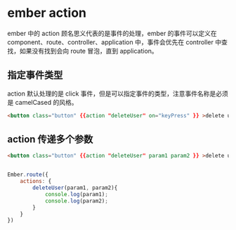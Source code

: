 # ember action

ember 中的 action 顾名思义代表的是事件的处理，ember 的事件可以定义在 component、route、controller、application 中，事件会优先在 controller 中查找，如果没有找到会向 route 冒泡，直到 application。

## 指定事件类型

action 默认处理的是 click 事件，但是可以指定事件的类型，注意事件名称是必须是 camelCased 的风格。

```html
<button class="button" {{action "deleteUser" on="keyPress" }} >delete user</button>
```

## action 传递多个参数

```html
<button class="button" {{action "deleteUser" param1 param2 }} >delete user</button>
```

```javascript

Ember.route({
    actions: {
        deleteUser(param1, param2){
            console.log(param1);
            console.log(param2);
        }
    }
})

```
